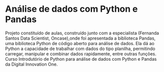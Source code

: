 # Análise de dados com Python e Pandas 

Projeto constituído de aulas, construído junto com a especialista (Fernanda Santos Data Scientist, Oncase),onde foi apresentada a biblioteca Pandas, uma biblioteca Python de código aberto para análise de dados. Ela dá ao Python a capacidade de trabalhar com dados do tipo planilha, permitindo carregar, manipular e combinar dados rapidamente, entre outras funções. Curso Introdutório de Python para análise de dados com Python e Pandas da Digital Innovation One.
 


